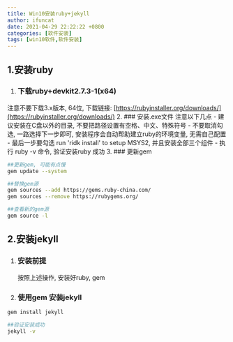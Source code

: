 ```yaml
---
title: Win10安装ruby+jekyll
author: ifuncat
date: 2021-04-29 22:22:22 +0800
categories: [软件安装]
tags: [win10软件,软件安装]
---
```

## 1.安装ruby
1. ### 下载ruby+devkit2.7.3-1(x64)
注意不要下载3.x版本, 64位, 下载链接: [https://rubyinstaller.org/downloads/](https://rubyinstaller.org/downloads/)
2. ### 安装.exe文件
    注意以下几点
    - 建议安装在C盘以外的目录, 不要把路径设置有空格、中文、特殊符号
    - 不要取消勾选, 一路选择下一步即可, 安装程序会自动帮助建立ruby的环境变量, 无需自己配置
    - 最后一步要勾选 run 'ridk install' to setup MSYS2, 并且安装全部三个组件
    - 执行 ruby -v 命令, 验证安装ruby 成功
3. ### 更新gem

```bash
##更新gem, 可能有点慢
gem update --system

##替换gem源
gem sources --add https://gems.ruby-china.com/
gem sources --remove https://rubygems.org/

##查看新的gem源
gem source -l
```
## 2.安装jekyll
1. ### 安装前提
   按照上述操作, 安装好ruby, gem
2. ### 使用gem 安装jekyll

```bash
gem install jekyll

##验证安装成功
jekyll -v
```
